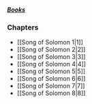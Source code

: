 ##### *[Books](--%20Bible%20--.md)*

### Chapters
- [[Song of Solomon 1|1]]
- [[Song of Solomon 2|2]]
- [[Song of Solomon 3|3]]
- [[Song of Solomon 4|4]]
- [[Song of Solomon 5|5]]
- [[Song of Solomon 6|6]]
- [[Song of Solomon 7|7]]
- [[Song of Solomon 8|8]]
